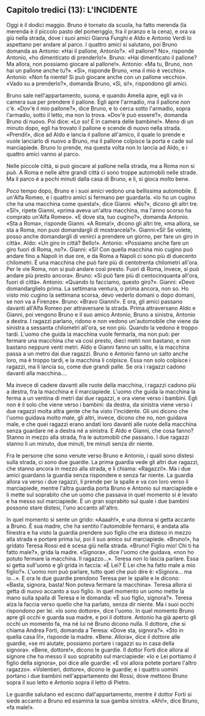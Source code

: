 ## Capitolo tredici (13): L'INCIDENTE

Oggi è il dodici maggio. Bruno è tornato da scuola, ha fatto merenda (la merenda è il piccolo pasto del pomeriggio, fra il pranzo e la cena), e ora va giù nella strada, dove i suoi amici Gianna Funghi e Aldo e Antonio Verdi lo aspettano per andare al parco. I quattro amici si salutano, poi Bruno domanda as Antonio: «Hai il pallone, Antonio?». «Il pallone? No», risponde Antonio, «ho dimenticato di prenderlo!». Bruno: «Hai dimenticato il pallone? Ma allora, non possiamo giocare al pallone!». Antonio: «Ma tu, Bruno, non hai un pallone anche tu?». «Sì», risponde Bruno, «ma il mio è vecchio». Antonio: «Non fa niente! Si può giocare anche con un pallone vecchio». «Vado su a prenderlo?», domanda Bruno, «Sì, sì!», rispondono gli amici.

Bruno sale nell'appartamento, suona, e quando Amelia apre, egli va in camera sua per prendere il pallone. Egli apre l'armadio, ma il pallone non c'è. «Dov'è il mio pallone?», dice Bruno, e lo cerca sotto l'armadio, sopra l'armadio, sotto il letto, ma non lo trova. «Dov'è può essere?», domanda Bruno di nuovo. Poi dice: «Lo so! È in camera delle bambine!». Meno di un minuto dopo, egli ha trovato il pallone e scende di nuovo nella strada. «Prendi!», dice ad Aldo e lancia il pallone all'amico, il quale lo prende e vuole lanciarlo di nuovo a Bruno, ma il pallone colpisce la porta e cade sul marciapiede. Bruno lo prende, ma questa volta non lo lancia ad Aldo, e i quattro amici vanno al parco.

Nelle piccole città, si può giocare al pallone nella strada, ma a Roma non si può. A Roma e nelle altre grandi città ci sono troppe automobili nelle strade. Ma il parco è a pochi minuti dalla casa di Bruno, e lì, si gioca molto bene.

Poco tempo dopo, Bruno e i suoi amici vedono una bellissima automobile. È un'Alfa Romeo, e i quattro amici si fermano per guardarla. «Io ho un cugino che ha una macchina come questa!», dice Gianni. «No?», dicono gli altri tre. «Sì!», ripete Gianni, «prima aveva un'altra macchina, ma l'anno scorso ha comprato un'Alfa Romeo». «E dove sta, tuo cugino?», domanda Antonio. «Sta a Roma», risponde Gianni. «A Roma!», dicono gli altri tre, «ma allora, se sta a Roma, non puoi domandargli di mostrarcela?». Gianni:«Sì! Se volete, posso anche domandargli di venirci a prendere un giorno, per fare un giro in città». Aldo: «Un giro in città? Bello!». Antonio: «Possiamo anche fare un giro fuori di Roma, no?». Gianni: «Sì! Con quella macchina mio cugino può andare fino a Napoli in due ore, e da Roma a Napoli ci sono più di duecento chilometri. È una macchina che può fare più di centotrenta chilometri all'ora. Per le vie Roma, non si può andare così presto. Fuori di Roma, invece, si può andare più presto ancora». Bruno: «Si può fare più di centocinquanta all'ora, fuori di città». Antonio: «Quando lo facciamo, questo giro?». Gianni: «Devo domandarglielo prima. La settimana ventura, o prima ancora, non so. Ho visto mio cugino la settimana scorsa, devo vederlo domani o dopo domani, se non va a Firenze». Bruno: «Bravo Gianni!». E ora, gli amici passano davanti all'Alfa Romeo per attraversare la strada. Prima attraversano Aldo e Gianni, poi vengono Bruno e il suo amico Antonio, Bruno a sinistra, Antonio a destra. I ragazzi parlano, ridono e non vedono un'automobile che viene da sinistra a sessanta chilometri all'ora, se non più. Quando la vedono è troppo tardi. L'uomo che guida la macchina vuole fermarla, ma non può: per fermare una macchina che va così presto, dieci metri non bastano, e non bastano neppure venti metri. Aldo e Gianni fanno un salto, e la macchina passa a un metro dai due ragazzi. Bruno e Antonio fanno un salto anche loro, ma è troppo tardi, e la macchina li colpisce. Essa non solo colpisce i ragazzi, ma li lancia su, come due grandi palle. Se ora i ragazzi cadono davanti alla macchina....

Ma invece di cadere davanti alle ruote della macchina, i ragazzi cadono più a destra, fra la macchina e il marciapiede. L'uomo che guida la macchina la ferma a un ventina di metri dai due ragazzi, e ora viene verso i bambini. Egli non è il solo che viene verso i bambini: da destra, da sinistra viene verso i due ragazzi molta altra gente che ha visto l'incidente. Gli uni dicono che l'uomo guidava molto male, gli altri, invece, dicono che no, non guidava male, e che quei ragazzi erano andati loro davanti alle ruote della macchina senza guardare né a destra né a sinistra. E Aldo e Gianni, che cosa fanno? Stanno in mezzo alla strada, fra le automobili che passano. I due ragazzi stanno lì un minuto, due minuti, tre minuti senza dir niente.

Fra le persone che sono venute verso Bruno e Antonio, i quali sono distesi sulla strada, ci sono due guardie. La prima guardia vede gli altri due ragazzi, che stanno ancora in mezzo alla strada, e li chiama: «Ragazzi!». Ma i due amici guardano la guardia senza rispondere e senza far niente. La guardia allora va verso i due ragazzi, li prende per la spalle e va con loro verso il marciapiede, mentre l'altra guardia porta Bruno e Antonio sul marciapiede e li mette sul soprabito che un uomo che passava in quel momento si è levato e ha messo sul marciapiede. È un gran soprabito sul quale i due bambini possono stare distesi, l'uno accanto all'altro.

In quel momento si sente un grido: «Aaaah!», e una donna si getta accanto a Bruno. È sua madre, che ha sentito l'automobile fermarsi, è andata alla finestra e ha visto la guardia prendere suo figlio che era disteso in mezzo alla strada e portare prima lui, poi il suo amico sul marciapiede. «Bruno!», ha gridato Teresa Rossi ed è scesa giù nella strada. «Bruno! Figlio mio! Chi ti ha fatto male?», grida la madre. «Signora», dice l'uomo che guidava, «non ho potuto fermare la macchina. Il ragazzo...». Teresa non lo lascia parlare. Essa si getta sull'uomo e gli grida in faccia: «È Lei? È Lei che ha fatto male a mio figlio?». L'uomo non può parlare, tutto quel che può dire è: «Signora... ma io...». E ora le due guardie prendono Teresa per le spalle e le dicono: «Basta, signora, basta! Non poteva fermare la macchina». Teresa allora si getta di nuovo accanto a suo figlio. In quel momento un uomo mette la mano sulla spalla di Teresa e le domanda: «È suo figlio, signora?». Teresa alza la faccia verso quello che ha parlato, senza dir niente. Ma i suoi occhi rispondono per lei. «Io sono dottore», dice l'uomo. In quel momento Bruno apre gli occhi e guarda sua madre, e poi il dottore. Antonio ha già aperto gli occhi un momento fa, ma né lui né Bruno dicono nulla. Il dottore, che si chiama Andrea Forti, domanda a Teresa: «Dove sta, signora?». «Sto in quella casa lì!», risponde la madre. «Bene. Allora», dice il dottore alle guardie, «se mi aiutate, possiamo portare i ragazzi su in casa della signora». «Bene, dottore!», dicono le guardie. Il dottor Forti dice allora al signore che ha messo il suo soprabito sul marciapiede: «Io e Lei portiamo il figlio della signora», poi dice alle guardie: «E voi allora potete portare l'altro ragazzo». «Volentieri, dottore», dicono le guardie; e i quattro uomini portano i due bambini nell'appartamento dei Rossi, dove mettono Bruno sopra il suo letto e Antonio sopra il letto di Pietro.

Le guardie salutano ed escono dall'appartamento, mentre il dottor Forti si siede accanto a Bruno ed esamina la sua gamba sinistra. «Ahi!», dice Bruno, «fa male!».





<p style="page-break-after: always;"> </p>
<!--stackedit_data:
eyJoaXN0b3J5IjpbNzU0NDAyMDEwLC02NjM1NDg2OTMsMTM3ND
Q1MzU5NywtNTY0OTM4NDA4XX0=
-->